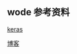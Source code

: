 ## wode 参考资料
[keras](https://github.com/bojone/vae)


[博客](https://www.sohu.com/a/226209674_500659)
